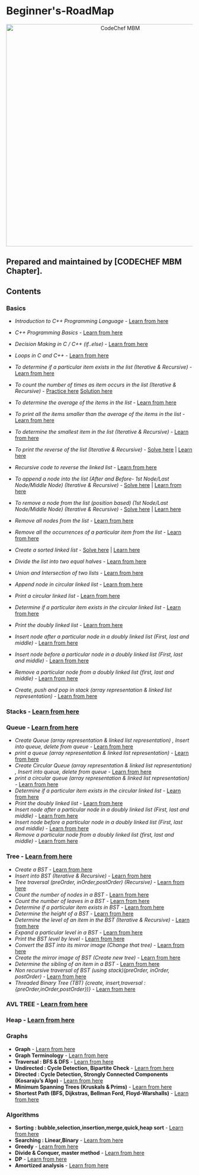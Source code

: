 # Beginner's-RoadMap
<p align="center">
<img alt="CodeChef MBM" src="images/codechef-mbm.png" height="600">
</p>

## Prepared and maintained by [CODECHEF MBM Chapter].
## Contents
### **Basics**

* *Introduction to C++ Programming Language* -  [Learn from here](https://www.geeksforgeeks.org/introduction-to-c-programming-language/?ref=lbp)
* *C++ Programming Basics* -  [Learn from here](https://www.geeksforgeeks.org/c-programming-basics/?ref=lbp)
* *Decision Making in C / C++ (if..else)* -  [Learn from here](https://www.geeksforgeeks.org/decision-making-c-c-else-nested-else/?ref=lbp)
* *Loops in C and C++* -  [Learn from here](https://www.geeksforgeeks.org/loops-in-c-and-cpp/?ref=lbp)


* *To determine if a particular item exists in the list (Iterative & Recursive)* -  [Learn from here](https://www.geeksforgeeks.org/search-an-element-in-a-linked-list-iterative-and-recursive/)
* *To count the number of times as item occurs in the list (Iterative & Recursive)* -  [Practice here](https://practice.geeksforgeeks.org/problems/occurence-of-an-integer-in-a-linked-list/1) [Solution here](https://www.geeksforgeeks.org/write-a-function-that-counts-the-number-of-times-a-given-int-occurs-in-a-linked-list/)
* *To determine the average of the items in the list* - [Learn from here](https://www.geeksforgeeks.org/program-to-find-average-of-all-nodes-in-a-linked-list/#:~:text=Start%20traversing%20the%20linked%20list,node%20and%20Return%20the%20average.)
* *To print all the items smaller than the average of the items in the list* - [Learn from here](https://www.geeksforgeeks.org/find-the-element-before-which-all-the-elements-are-smaller-than-it-and-after-which-all-are-greater-than-it/)
* *To determine the smallest item in the list (Iterative & Recursive)* - [Learn from here](geeksforgeeks.org/find-smallest-largest-elements-singly-linked-list/)
* *To print the reverse of the list (Iterative & Recursive)* -  [Solve here](https://practice.geeksforgeeks.org/problems/reverse-a-linked-list/1) | [Learn here](https://www.geeksforgeeks.org/reverse-a-linked-list/)
* *Recursive code to reverse the linked list* - [Learn from here](https://www.geeksforgeeks.org/recursively-reversing-a-linked-list-a-simple-implementation/)
* *To append  a node into the list (After and Before- 1st Node/Last Node/Middle Node) (Iterative & Recursive)* - [Solve here](https://practice.geeksforgeeks.org/problems/linked-list-insertion/1) | [Learn from here](https://www.geeksforgeeks.org/linked-list-set-2-inserting-a-node/)
* *To remove a node from the list (position based) (1st Node/Last Node/Middle Node) (Iterative & Recursive)* - [Solve here](https://practice.geeksforgeeks.org/problems/delete-a-node-in-single-linked-list/1) | [Learn here](https://www.geeksforgeeks.org/linked-list-set-3-deleting-node/)
* *Remove all nodes from the list* - [Learn from here](https://www.geeksforgeeks.org/write-a-function-to-delete-a-linked-list/)
* *Remove all the occurrences of a particular item from the list* - [Learn from here](https://www.geeksforgeeks.org/remove-all-the-occurrences-of-an-element-from-a-list-in-python/)
* *Create a sorted linked list* - [Solve here](https://practice.geeksforgeeks.org/problems/insert-in-a-sorted-list/1) | [Learn here](https://www.geeksforgeeks.org/given-a-linked-list-which-is-sorted-how-will-you-insert-in-sorted-way/)
* *Divide the list into two equal halves* - [Learn from here]()
* *Union and Intersection of two lists* - [Learn from here]()
* *Append node in circular linked list* - [Learn from here]()
* *Print a circular linked list* - [Learn from here]()
* *Determine if a particular item exists in the circular linked list* - [Learn from here]()
* *Print the doubly linked list* - [Learn from here]()
* *Insert node after a particular node in a doubly linked list (First, last and middle)* - [Learn from here]()
* *Insert node before a particular node in a doubly linked list (First, last and middle)* - [Learn from here]()
* *Remove a particular node from a doubly linked list (first, last and middle)* - [Learn from here]()
* *Create, push and pop in stack  (array representation & linked list representation)* - [Learn from here]()

### **Stacks** - [Learn from here](https://www.youtube.com/playlist?list=PLCvBE7NDS5BngntkqmL5IlEdCmHF_b1d9)
### **Queue** - [Learn from here](https://www.youtube.com/playlist?list=PLCvBE7NDS5Bl7JvqoC2EIkRIwAbBbIVK9)

* *Create Queue (array representation & linked list representation) , Insert into queue, delete from queue* - [Learn from here](https://www.geeksforgeeks.org/split-a-list-into-two-halves-in-java/)
* *print a queue (array representation & linked list representation)* - [Learn from here](https://www.geeksforgeeks.org/union-and-intersection-of-two-linked-lists/)
* *Create Circular Queue (array representation & linked list representation) , Insert into queue, delete from queue* - [Learn from here](https://www.geeksforgeeks.org/circular-singly-linked-list-insertion/#:~:text=To%20implement%20a%20circular%20singly,point%20to%20the%20first%20node.)
* *print a circular queue (array representation & linked list representation)* - [Learn from here](https://www.geeksforgeeks.org/circular-linked-list-set-2-traversal/)
* *Determine if a particular item exists in the circular linked list* - [Learn from here](https://www.geeksforgeeks.org/check-if-a-linked-list-is-circular-linked-list/)
* *Print the doubly linked list* - [Learn from here](https://www.geeksforgeeks.org/doubly-linked-list/)
* *Insert node after a particular node in a doubly linked list (First, last and middle)* - [Learn from here](https://www.geeksforgeeks.org/linked-list-set-2-inserting-a-node/)
* *Insert node before a particular node in a doubly linked list (First, last and middle)* - [Learn from here](https://www.geeksforgeeks.org/insert-node-middle-linked-list/)
* *Remove a particular node from a doubly linked list (first, last and middle)* - [Learn from here](https://www.geeksforgeeks.org/delete-a-node-in-a-doubly-linked-list/)

### **Tree** - [Learn from here](https://www.youtube.com/playlist?list=PLCvBE7NDS5Bl-sM8FH3-TIqjlzdCAQfZ_)
* *Create a BST* - [Learn from here](https://www.geeksforgeeks.org/construct-bst-from-given-preorder-traversa/)
* *Insert into BST (Iterative & Recursive)* - [Learn from here](https://www.geeksforgeeks.org/insert-a-node-in-binary-search-tree-iteratively/)
* *Tree traversal (preOrder, inOrder,postOrder) (Recursive)* - [Learn from here](https://www.geeksforgeeks.org/tree-traversals-inorder-preorder-and-postorder/)
* *Count the number of nodes in a BST* - [Learn from here](https://www.geeksforgeeks.org/count-bst-nodes-that-are-in-a-given-range/)
* *Count the number of leaves in a BST* - [Learn from here](https://www.geeksforgeeks.org/write-a-c-program-to-get-count-of-leaf-nodes-in-a-binary-tree/)
* *Determine if a particular item exists in BST* - [Learn from here](https://www.geeksforgeeks.org/a-program-to-check-if-a-binary-tree-is-bst-or-not/)
* *Determine the height of a BST* - [Learn from here](https://www.geeksforgeeks.org/write-a-c-program-to-find-the-maximum-depth-or-height-of-a-tree/)
* *Determine the level of an item in the BST (Iterative & Recursive)* - [Learn from here](https://www.geeksforgeeks.org/level-order-tree-traversal/)
* *Expand a particular level in a BST* - [Learn from here](https://www.geeksforgeeks.org/connect-nodes-at-same-level/)
* *Print the BST level by level* - [Learn from here](https://www.geeksforgeeks.org/print-level-order-traversal-line-line/)
* *Convert the BST into its mirror image (Change that tree)* - [Learn from here](https://www.geeksforgeeks.org/write-an-efficient-c-function-to-convert-a-tree-into-its-mirror-tree/)
* *Create the mirror image of BST (Create new tree)* - [Learn from here](https://www.geeksforgeeks.org/write-an-efficient-c-function-to-convert-a-tree-into-its-mirror-tree/)
* *Determine the sibling of an item in a BST* - [Learn from here](https://www.geeksforgeeks.org/check-if-two-nodes-in-a-binary-tree-are-siblings/)
* *Non recursive traversal of BST (using stack)(preOrder, inOrder, postOrder)* - [Learn from here](https://www.geeksforgeeks.org/inorder-tree-traversal-without-recursion/)
* *Threaded Binary Tree (TBT) {create, insert,traversal : {preOrder,inOrder,postOrder})}* - [Learn from here](https://www.geeksforgeeks.org/threaded-binary-tree/)

### **AVL TREE** - [Learn from here]()
### **Heap** - [Learn from here](https://www.youtube.com/playlist?list=PLCvBE7NDS5Bkb8o8vGwvgTaZH_os2TERP)

### Graphs

* **Graph** - [Learn from here]( https://www.youtube.com/playlist?list=PLCvBE7NDS5BliMnhCKQbDsOmP78QtNEfZ)
* **Graph Terminology** - [Learn from here]()
* **Traversal : BFS & DFS** - [Learn from here]()
* **Undirected : Cycle Detection,	Bipartite Check** - [Learn from here]()
* **Directed : Cycle Detection, Strongly Connected Components (Kosaraju’s Algo)** - [Learn from here]()
* **Minimum Spanning Trees (Kruskals & Prims)** - [Learn from here]()
* **Shortest Path (BFS, Dijkstras, Bellman Ford, Floyd-Warshalls)** - [Learn from here]()

### Algorithms

* **Sorting : bubble,selection,insertion,merge,quick,heap sort** - [Learn from here]()
* **Searching : Linear,Binary** - [Learn from here]()
* **Greedy** - [Learn from here]()
* **Divide & Conquer, master method** - [Learn from here]()
* **DP** - [Learn from here]()
* **Amortized analysis** - [Learn from here]()
